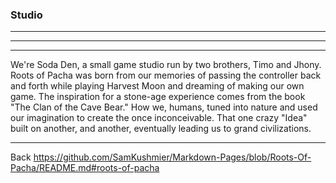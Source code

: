 ### Studio
---
---
---
We're Soda Den, a small game studio run by two brothers, Timo and Jhony. Roots of Pacha was born from our memories of passing the controller back and forth while playing Harvest Moon and dreaming of making our own game. The inspiration for a stone-age experience comes from the book "The Clan of the Cave Bear." How we, humans, tuned into nature and used our imagination to create the once inconceivable. That one crazy "Idea" built on another, and another, eventually leading us to grand civilizations.

---
Back
https://github.com/SamKushmier/Markdown-Pages/blob/Roots-Of-Pacha/README.md#roots-of-pacha
